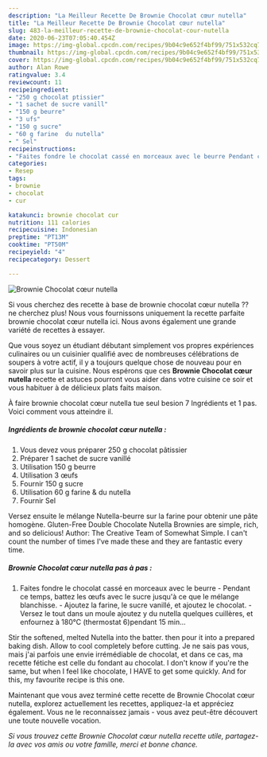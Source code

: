```yaml
---
description: "La Meilleur Recette De Brownie Chocolat cœur nutella"
title: "La Meilleur Recette De Brownie Chocolat cœur nutella"
slug: 483-la-meilleur-recette-de-brownie-chocolat-cour-nutella
date: 2020-06-23T07:05:40.454Z
image: https://img-global.cpcdn.com/recipes/9b04c9e652f4bf99/751x532cq70/brownie-chocolat-coeur-nutella-photo-principale-de-la-recette.jpg
thumbnail: https://img-global.cpcdn.com/recipes/9b04c9e652f4bf99/751x532cq70/brownie-chocolat-coeur-nutella-photo-principale-de-la-recette.jpg
cover: https://img-global.cpcdn.com/recipes/9b04c9e652f4bf99/751x532cq70/brownie-chocolat-coeur-nutella-photo-principale-de-la-recette.jpg
author: Alan Rowe
ratingvalue: 3.4
reviewcount: 11
recipeingredient:
- "250 g chocolat ptissier"
- "1 sachet de sucre vanill"
- "150 g beurre"
- "3 ufs"
- "150 g sucre"
- "60 g farine  du nutella"
- " Sel"
recipeinstructions:
- "Faites fondre le chocolat cassé en morceaux avec le beurre Pendant ce temps, battez les œufs avec le sucre jusqu&#39;à ce que le mélange blanchisse. Ajoutez la farine, le sucre vanillé, et ajoutez le chocolat. Versez le tout dans un moule ajoutez y du nutella quelques cuillères, et enfournez à 180°C (thermostat 6)pendant 15 min..."
categories:
- Resep
tags:
- brownie
- chocolat
- cur

katakunci: brownie chocolat cur 
nutrition: 111 calories
recipecuisine: Indonesian
preptime: "PT13M"
cooktime: "PT50M"
recipeyield: "4"
recipecategory: Dessert

---
```



![Brownie Chocolat cœur nutella](https://img-global.cpcdn.com/recipes/9b04c9e652f4bf99/751x532cq70/brownie-chocolat-coeur-nutella-photo-principale-de-la-recette.jpg)

Si vous cherchez des recette à base de brownie chocolat cœur nutella ?? ne cherchez plus! Nous vous fournissons uniquement la recette parfaite brownie chocolat cœur nutella ici. Nous avons également une grande variété de recettes à essayer.

Que vous soyez un étudiant débutant simplement vos propres expériences culinaires ou un cuisinier qualifié avec de nombreuses célébrations de soupers à votre actif, il y a toujours quelque chose de nouveau pour en savoir plus sur la cuisine. Nous espérons que ces <strong> Brownie Chocolat cœur nutella </strong> recette et astuces pourront vous aider dans votre cuisine ce soir et vous habituer à de délicieux plats faits maison.

<!--inarticleads1-->

À faire brownie chocolat cœur nutella tue seul besion 7 Ingrédients et 1 pas. Voici comment vous atteindre il.

##### Ingrédients de brownie chocolat cœur nutella :

1. Vous devez vous préparer 250 g chocolat pâtissier
1. Préparer 1 sachet de sucre vanillé
1. Utilisation 150 g beurre
1. Utilisation 3 œufs
1. Fournir 150 g sucre
1. Utilisation 60 g farine &amp; du nutella
1. Fournir  Sel


Versez ensuite le mélange Nutella-beurre sur la farine pour obtenir une pâte homogène. Gluten-Free Double Chocolate Nutella Brownies are simple, rich, and so delicious! Author: The Creative Team of Somewhat Simple. I can&#39;t count the number of times I&#39;ve made these and they are fantastic every time. 

<!--inarticleads2-->

##### Brownie Chocolat cœur nutella pas à pas :

1. Faites fondre le chocolat cassé en morceaux avec le beurre - Pendant ce temps, battez les œufs avec le sucre jusqu&#39;à ce que le mélange blanchisse. - Ajoutez la farine, le sucre vanillé, et ajoutez le chocolat. - Versez le tout dans un moule ajoutez y du nutella quelques cuillères, et enfournez à 180°C (thermostat 6)pendant 15 min...


Stir the softened, melted Nutella into the batter. then pour it into a prepared baking dish. Allow to cool completely before cutting. Je ne sais pas vous, mais j&#39;ai parfois une envie irrémédiable de chocolat, et dans ce cas, ma recette fétiche est celle du fondant au chocolat. I don&#39;t know if you&#39;re the same, but when I feel like chocolate, I HAVE to get some quickly. And for this, my favourite recipe is this one. 

<!--inarticleads1-->

<p>
Maintenant que vous avez terminé cette recette de Brownie Chocolat cœur nutella, explorez actuellement les recettes, appliquez-la et appréciez également. Vous ne le reconnaissez jamais - vous avez peut-être découvert une toute nouvelle vocation.
</p>

<p>
<i>Si vous trouvez cette Brownie Chocolat cœur nutella recette utile, partagez-la avec vos amis ou votre famille, merci et bonne chance.</i>
</p>
